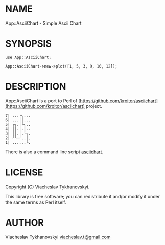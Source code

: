 # NAME

App::AsciiChart - Simple Ascii Chart

# SYNOPSIS

    use App::AsciiChart;

    App::AsciiChart->new->plot([1, 5, 3, 9, 10, 12]);

# DESCRIPTION

App::AsciiChart is a port to Perl of [https://github.com/kroitor/asciichart](https://github.com/kroitor/asciichart) project.

    7| ...╭╮...
    6| ...││...
    5| ╭╮.│╰╮..
    4| ││.│.│..
    3| ││.│.╰╮.
    2| ╯╰─╯..│.
    1| ......╰.

There is also a command line script [asciichart](https://metacpan.org/pod/asciichart).

# LICENSE

Copyright (C) Viacheslav Tykhanovskyi.

This library is free software; you can redistribute it and/or modify
it under the same terms as Perl itself.

# AUTHOR

Viacheslav Tykhanovskyi <viacheslav.t@gmail.com>
